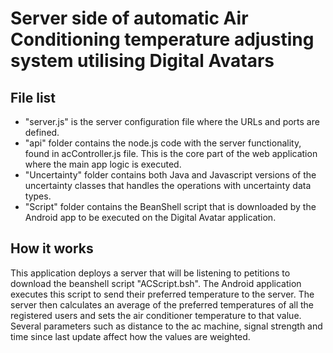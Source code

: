 # Server side of automatic Air Conditioning temperature adjusting system utilising Digital Avatars

## File list

- "server.js" is the server configuration file where the URLs and ports are defined.
- "api" folder contains the node.js code with the server functionality, found in acController.js file. This is the core part of the web application where the main app logic is executed.
- "Uncertainty" folder contains both Java and Javascript versions of the uncertainty classes that handles the operations with uncertainty data types.
- "Script" folder contains the BeanShell script that is downloaded by the Android app to be executed on the Digital Avatar application.

## How it works

This application deploys a server that will be listening to petitions to download the beanshell script "ACScript.bsh". The Android application executes this script to send their preferred temperature to the server. The server then calculates an average of the preferred temperatures of all the registered users and sets the air conditioner temperature to that value. Several parameters such as distance to the ac machine, signal strength and time since last update affect how the values are weighted.

